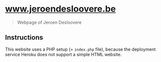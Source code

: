 # www.jeroendesloovere.be

> Webpage of Jeroen Desloovere

## Instructions

This website uses a PHP setup (= `index.php` file),
because the deployment service Heroku does not support a simple HTML website.
